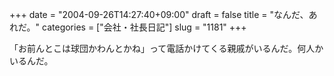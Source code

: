 +++
date = "2004-09-26T14:27:40+09:00"
draft = false
title = "なんだ、あれだ。"
categories = ["会社・社長日記"]
slug = "1181"
+++

「お前んとこは球団かわんとかね」って電話かけてくる親戚がいるんだ。何人かいるんだ。
